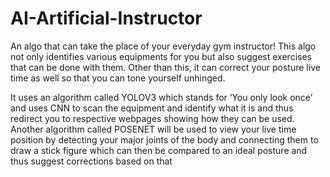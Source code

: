 # AI-Artificial-Instructor
An algo that can take the place of your everyday gym instructor! This algo not only identifies various equipments for you but also suggest exercises that can be done with them. Other than this, it can correct your posture live time as well so that you can tone yourself unhinged.


It uses an algorithm called YOLOV3 which stands for ‘You only look once’ and uses CNN to scan the
equipment and identify what it is and thus redirect you to respective webpages showing how they
can be used. Another algorithm called POSENET will be used to view your live time position by
detecting your major joints of the body and connecting them to draw a stick figure which can then
be compared to an ideal posture and thus suggest corrections based on that
